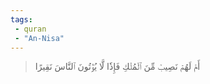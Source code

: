 ```yaml
---
tags: 
 - quran 
 - "An-Nisa"
---
```


> أَمۡ لَهُمۡ نَصِيبٞ مِّنَ ٱلۡمُلۡكِ فَإِذٗا لَّا يُؤۡتُونَ ٱلنَّاسَ نَقِيرًا

